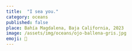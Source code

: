 ```yaml
---
title:  "I sea you."
category: oceans
published: false
place: Bahía Magdalena, Baja California, 2023
image: /assets/img/oceans/ojo-ballena-gris.jpg
emoji: 🐋
---
```


<div align="center" markdown="1">
</div>

